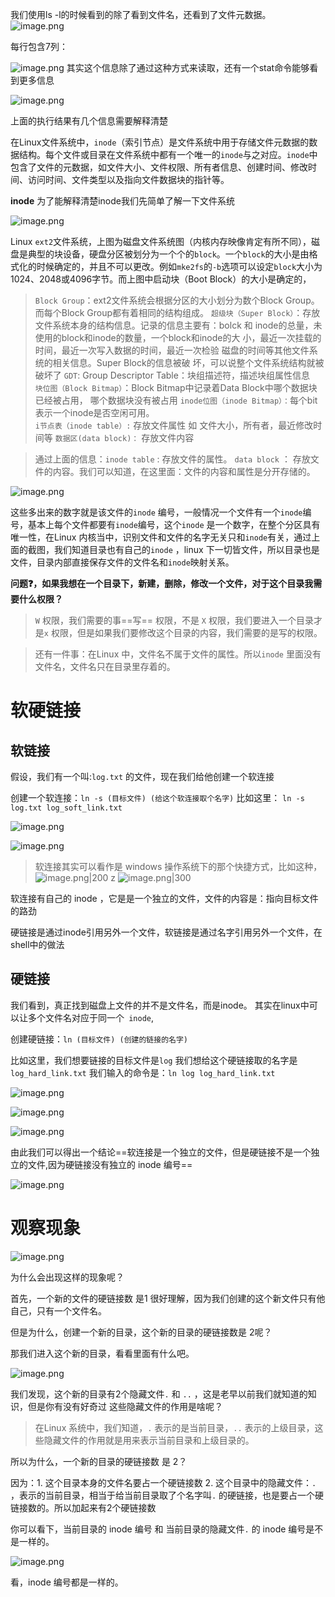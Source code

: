 我们使用ls -l的时候看到的除了看到文件名，还看到了文件元数据。
![image.png](https://obsidian-01-1330327465.cos.ap-chengdu.myqcloud.com/20250202133036457.png)

每行包含7列：

![image.png](https://obsidian-01-1330327465.cos.ap-chengdu.myqcloud.com/20250202133457612.png)
其实这个信息除了通过这种方式来读取，还有一个stat命令能够看到更多信息

![image.png](https://obsidian-01-1330327465.cos.ap-chengdu.myqcloud.com/20250202133703633.png)

上面的执行结果有几个信息需要解释清楚

在Linux文件系统中，`inode`（索引节点）是文件系统中用于存储文件元数据的数据结构。每个文件或目录在文件系统中都有一个唯一的`inode`与之对应。`inode`中包含了文件的元数据，如文件大小、文件权限、所有者信息、创建时间、修改时间、访问时间、文件类型以及指向文件数据块的指针等。


**inode**
为了能解释清楚inode我们先简单了解一下文件系统

![image.png](https://obsidian-01-1330327465.cos.ap-chengdu.myqcloud.com/20250202134635512.png)


Linux `ext2`文件系统，上图为磁盘文件系统图（内核内存映像肯定有所不同），磁盘是典型的块设备，硬盘分区被划分为一个个的`block`。一个`block`的大小是由格式化的时候确定的，并且不可以更改。例如`mke2fs`的`-b`选项可以设定`block`大小为1024、2048或4096字节。而上图中启动块（Boot Block）的大小是确定的，


> `Block Group`：ext2文件系统会根据分区的大小划分为数个Block Group。而每个Block                             Group都有着相同的结构组成。
> `超级块（Super Block）`：存放文件系统本身的结构信息。记录的信息主要有：bolck 和                           inode的总量，未使用的block和inode的数量，一个block和inode的大                               小，最近一次挂载的时间，最近一次写入数据的时间，最近一次检验                                磁盘的时间等其他文件系统的相关信息。Super Block的信息被破                                       坏，可以说整个文件系统结构就被破坏了
> `GDT`:   Group Descriptor Table：块组描述符，描述块组属性信息                                                
> `块位图（Block Bitmap）`：Block Bitmap中记录着Data Block中哪个数据块已经被占用，                                             哪个数据块没有被占用
> `inode位图（inode Bitmap）：`每个bit表示一个inode是否空闲可用。                                           
> `i节点表（inode table）:` 存放文件属性 如 文件大小，所有者，最近修改时间等
> `数据区(data block)：`     存放文件内容                                         

> 通过上面的信息：`inode table` : 存放文件的属性。 `data block` ： 存放文件的内容。我们可以知道，在这里面：文件的内容和属性是分开存储的。




![image.png](https://obsidian-01-1330327465.cos.ap-chengdu.myqcloud.com/20250202141845673.png)


这些多出来的数字就是该文件的`inode` 编号，一般情况一个文件有一个`inode`编号，基本上每个文件都要有`inode`编号，这个`inode` 是一个数字，在整个分区具有唯一性，在Linux 内核当中，识别文件和文件的名字无关只和`inode`有关，通过上面的截图，我们知道目录也有自己的`inode` ，linux 下一切皆文件，所以目录也是文件，目录内部直接保存文件的文件名和`inode`映射关系。


**问题❓，如果我想在一个目录下，新建，删除，修改一个文件，对于这个目录我需要什么权限？**

> `W` 权限，我们需要的事==写== 权限，不是 `X` 权限，我们要进入一个目录才是`x` 权限，但是如果我们要修改这个目录的内容，我们需要的是写的权限。

> 还有一件事：在Linux 中，文件名不属于文件的属性。所以`inode` 里面没有文件名，文件名只在目录里存着的。


# 软硬链接

## 软链接

假设，我们有一个叫:`log.txt` 的文件，现在我们给他创建一个软连接

创建一个软连接：`ln -s (目标文件) (给这个软连接取个名字)`
比如这里：
`ln -s log.txt log_soft_link.txt`

![image.png](https://obsidian-01-1330327465.cos.ap-chengdu.myqcloud.com/20250207163052505.png)


![image.png](https://obsidian-01-1330327465.cos.ap-chengdu.myqcloud.com/20250207163429634.png)

> 软连接其实可以看作是 windows 操作系统下的那个快捷方式，比如这种，
> ![image.png|200](https://obsidian-01-1330327465.cos.ap-chengdu.myqcloud.com/20250220130642423.png)
> z
> ![image.png|300](https://obsidian-01-1330327465.cos.ap-chengdu.myqcloud.com/20250220130932851.png)

软连接有自己的 inode ，它是是一个独立的文件，文件的内容是：指向目标文件的路劲

硬链接是通过inode引用另外一个文件，软链接是通过名字引用另外一个文件，在shell中的做法

## 硬链接

我们看到，真正找到磁盘上文件的并不是文件名，而是inode。 其实在linux中可以让多个文件名对应于同一个` inode`,

创建硬链接：`ln (目标文件) (创建的链接的名字)`

比如这里，我们想要链接的目标文件是`log`
我们想给这个硬链接取的名字是`log_hard_link.txt`
我们输入的命令是：`ln log log_hard_link.txt`

![image.png](https://obsidian-01-1330327465.cos.ap-chengdu.myqcloud.com/20250220123734249.png)

![image.png](https://obsidian-01-1330327465.cos.ap-chengdu.myqcloud.com/20250220124517791.png)

![image.png](https://obsidian-01-1330327465.cos.ap-chengdu.myqcloud.com/20250220125345253.png)

由此我们可以得出一个结论==软连接是一个独立的文件，但是硬链接不是一个独立的文件,因为硬链接没有独立的 inode 编号==

 ![image.png](https://obsidian-01-1330327465.cos.ap-chengdu.myqcloud.com/20250220132959555.png)

# 观察现象

![image.png](https://obsidian-01-1330327465.cos.ap-chengdu.myqcloud.com/20250220134227075.png)


为什么会出现这样的现象呢？

首先，一个新的文件的硬链接数 是1 很好理解，因为我们创建的这个新文件只有他自己，只有一个文件名。

但是为什么，创建一个新的目录，这个新的目录的硬链接数是 2呢？

那我们进入这个新的目录，看看里面有什么吧。

![image.png](https://obsidian-01-1330327465.cos.ap-chengdu.myqcloud.com/20250220134809678.png)

我们发现，这个新的目录有2个隐藏文件`.` 和 `..`  ，这是老早以前我们就知道的知识，但是你有没有好奇过 这些隐藏文件的作用是啥呢？

> 在Linux 系统中，我们知道，`.` 表示的是当前目录，`..` 表示的上级目录，这些隐藏文件的作用就是用来表示当前目录和上级目录的。

所以为什么，一个新的目录的硬链接数 是 2？

因为：1. 这个目录本身的文件名要占一个硬链接数 2. 这个目录中的隐藏文件：`.` ，表示的当前目录，相当于给当前目录取了个名字叫`.` 的硬链接，也是要占一个硬链接数的。所以加起来有2个硬链接数

你可以看下，当前目录的 inode 编号 和 当前目录的隐藏文件`.` 的 inode 编号是不是一样的。

![image.png](https://obsidian-01-1330327465.cos.ap-chengdu.myqcloud.com/20250220135945340.png)

看，inode 编号都是一样的。